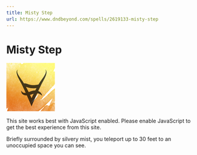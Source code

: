 ```yaml
---
title: Misty Step
url: https://www.dndbeyond.com/spells/2619133-misty-step
---
```


# Misty Step

![Misty Step](misty-step.png)

This site works best with JavaScript enabled. Please enable JavaScript to get the best experience from this site.

Briefly surrounded by silvery mist, you teleport up to 30 feet to an unoccupied space you can see.